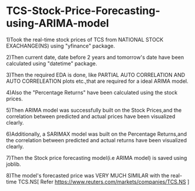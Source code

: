 # TCS-Stock-Price-Forecasting-using-ARIMA-model

1)Took the real-time stock prices of TCS from NATIONAL STOCK EXACHANGE(NS) using "yfinance" package.

2)Then current date, date before 2 years and tomorrow's date have been calculated using "datetime" package.

3)Then the required EDA is done, like PARTIAL AUTO CORRELATION AND AUTO CORRELEATION plots etc.,that are required for a ideal ARIMA model.

4)Also the "Percentage Returns" have been calculated using the stock prices.

5)Then ARIMA model was successfully built on the Stock Prices,and the correlation between predicted and actual prices have been visualized clearly.

6)Additionally, a SARIMAX model was built on the Percentage Returns,and the correlation between predicted and actual returns have been visualized clearly.

7)Then the Stock price forecasting model(i.e ARIMA model) is saved using joblib.

8)The model's forecasted price was VERY MUCH SIMILAR with the real-time TCS.NS[ Refer https://www.reuters.com/markets/companies/TCS.NS ]
